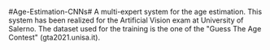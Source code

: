 #Age-Estimation-CNNs#
A multi-expert system for the age estimation. This system has been realized for the Artificial Vision exam at University of Salerno. The dataset used for the training is the one of the "Guess The Age Contest" (gta2021.unisa.it).
